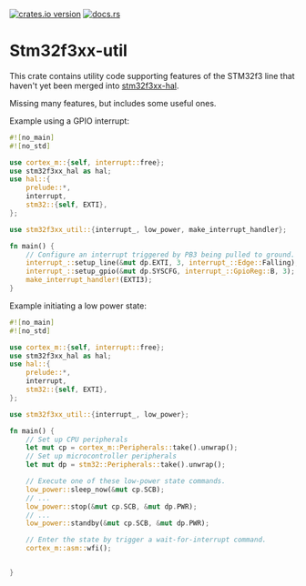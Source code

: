 [![crates.io version](https://meritbadge.herokuapp.com/anyleaf)](https://crates.io/crates/anyleaf)
[![docs.rs](https://docs.rs/anyleaf/badge.svg)](https://docs.rs/anyleaf)

# Stm32f3xx-util

This crate contains utility code supporting features of the STM32f3 line that
haven't yet been merged into [stm32f3xx-hal](https://github.com/stm32-rs/stm32f3xx-hal).

Missing many features, but includes some useful ones.

Example using a GPIO interrupt:
```rust
#![no_main]
#![no_std]

use cortex_m::{self, interrupt::free};
use stm32f3xx_hal as hal;
use hal::{
    prelude::*,
    interrupt,
    stm32::{self, EXTI},
};

use stm32f3xx_util::{interrupt_, low_power, make_interrupt_handler};

fn main() {
    // Configure an interrupt triggered by PB3 being pulled to ground.
    interrupt_::setup_line(&mut dp.EXTI, 3, interrupt_::Edge::Falling);
    interrupt_::setup_gpio(&mut dp.SYSCFG, interrupt_::GpioReg::B, 3);
    make_interrupt_handler!(EXTI3);
}
```

Example initiating a low power state:
```rust
#![no_main]
#![no_std]

use cortex_m::{self, interrupt::free};
use stm32f3xx_hal as hal;
use hal::{
    prelude::*,
    interrupt,
    stm32::{self, EXTI},
};

use stm32f3xx_util::{interrupt_, low_power};

fn main() {
    // Set up CPU peripherals
    let mut cp = cortex_m::Peripherals::take().unwrap();
    // Set up microcontroller peripherals
    let mut dp = stm32::Peripherals::take().unwrap();

    // Execute one of these low-power state commands.
    low_power::sleep_now(&mut cp.SCB);
    // ...
    low_power::stop(&mut cp.SCB, &mut dp.PWR);
    // ...
    low_power::standby(&mut cp.SCB, &mut dp.PWR);

    // Enter the state by trigger a wait-for-interrupt command.
    cortex_m::asm::wfi();


}
```